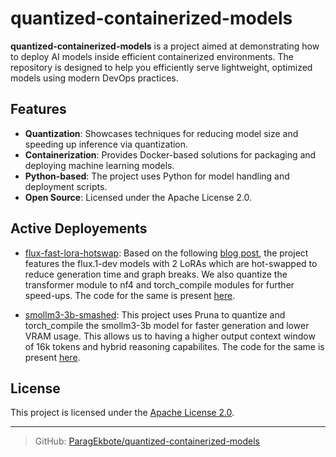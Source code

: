# quantized-containerized-models

**quantized-containerized-models** is a project aimed at demonstrating how to deploy AI models inside efficient containerized environments. The repository is designed to help you efficiently serve lightweight, optimized models using modern DevOps practices.

## Features

- **Quantization**: Showcases techniques for reducing model size and speeding up inference via quantization.
- **Containerization**: Provides Docker-based solutions for packaging and deploying machine learning models.
- **Python-based**: The project uses Python for model handling and deployment scripts.
- **Open Source**: Licensed under the Apache License 2.0.

## Active Deployements

- [flux-fast-lora-hotswap](https://replicate.com/paragekbote/flux-fast-lora-hotswap): Based on the following [blog post](https://huggingface.co/blog/lora-fast), the project features the flux.1-dev models with 2 LoRAs which are hot-swapped to reduce generation time and graph breaks. We also quantize the transformer module to nf4 and torch_compile modules for further speed-ups. The code for the same is present [here](https://github.com/ParagEkbote/quantized-containerized-models/tree/58e64c6e652b2f82f10cab42f25c4093a1252974/flux.1-dev).

- [smollm3-3b-smashed](https://replicate.com/paragekbote/smollm3-3b-smashed): This project uses Pruna to quantize and torch_compile the smollm3-3b model for faster generation and lower VRAM usage. This allows us to having a higher output context window of 16k tokens and hybrid reasoning capabilites. The code for the same is present [here](https://github.com/ParagEkbote/quantized-containerized-models/tree/58e64c6e652b2f82f10cab42f25c4093a1252974/smollm).

## License

This project is licensed under the [Apache License 2.0](LICENSE).

---

> GitHub: [ParagEkbote/quantized-containerized-models](https://github.com/ParagEkbote/quantized-containerized-models)